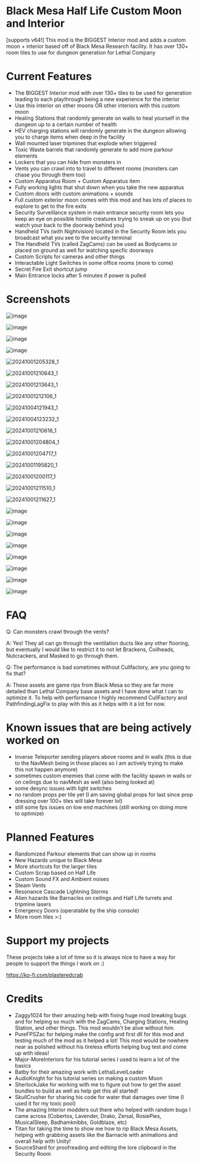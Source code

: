 # Black Mesa Half Life Custom Moon and Interior
[supports v64!] This mod is the BIGGEST Interior mod and adds a custom moon + interior based off of Black Mesa Research facility. It has over 130+ room tiles to use for dungeon generation for Lethal Company

# Current Features
- The BIGGEST Interior mod with over 130+ tiles to be used for generation leading to each playthrough being a new experience for the interior
- Use this interior on other moons OR other interiors with this custom moon
- Healing Stations that randomly generate on walls to heal yourself in the dungeon up to a certain number of health
- HEV charging stations will randomly generate in the dungeon allowing you to charge items when deep in the facility
- Wall mounted laser tripmines that explode when triggered
- Toxic Waste barrels that randomly generate to add more parkour elements
- Lockers that you can hide from monsters in
- Vents you can crawl into to travel to different rooms (monsters can chase you through them too)
- Custom Apparatus Room + Custom Apparatus item
- Fully working lights that shut down when you take the new apparatus
- Custom doors with custom animations + sounds
- Full custom exterior moon comes with this mod and has lots of places to explore to get to the fire exits
- Security Surveillance system in main entrance security room lets you keep an eye on possible hostile creatures trying to sneak up on you (but watch your back to the doorway behind you)
- Handheld TVs (with Nightvision) located in the Security Room lets you broadcast what you see to the security terminal
- The Handheld TVs (called ZagCams) can be used as Bodycams or placed on ground as well for watching specfic doorways
- Custom Scripts for cameras and other things
- Interactable Light Switches in some office rooms (more to come)
- Secret Fire Exit shortcut jump
- Main Entrance locks after 5 minutes if power is pulled

# Screenshots
![image](https://github.com/PlasteredCrab/BlackMesaLethalCompany/assets/49732785/1af956e4-228c-45d9-a7c8-efbd4a1d7274)

![image](https://github.com/PlasteredCrab/BlackMesaLethalCompany/assets/49732785/93fc6b79-3927-4c09-8a33-69691fdd2133)

![image](https://github.com/PlasteredCrab/BlackMesaLethalCompany/assets/49732785/da5932d2-54c2-40da-863f-b7d4206adeda)

![image](https://github.com/PlasteredCrab/BlackMesaLethalCompany/assets/49732785/10887f6f-41a3-4d15-bf86-e40978300a65)

![20241001205328_1](https://github.com/user-attachments/assets/e18ef5dc-b632-4623-8766-d2303e690ca3)

![20241001210643_1](https://github.com/user-attachments/assets/96847ed1-ac17-44bc-b37f-e25bff2a3b1d)

![20241001213643_1](https://github.com/user-attachments/assets/cd71b8ed-5ab9-430d-aab7-106e38f1bf63)

![20241001212106_1](https://github.com/user-attachments/assets/f063de28-d573-4d52-b485-89428fa57ad8)

![20241004121943_1](https://github.com/user-attachments/assets/f2deb42b-2688-47df-a5ee-e6fd8db3f765)

![20241004123232_1](https://github.com/user-attachments/assets/65af29ed-0043-44ff-bd41-23be67484586)

![20241001210616_1](https://github.com/user-attachments/assets/30b6ddb3-4c42-45f2-9add-8568e9077807)

![20241001204804_1](https://github.com/user-attachments/assets/6e89ab74-ecfd-477d-b356-4d8244257a08)

![20241001204717_1](https://github.com/user-attachments/assets/dd79a1a6-a452-4060-b978-e9a6c3d71487)

![20241001195820_1](https://github.com/user-attachments/assets/034588b1-28b0-4b5d-b95b-57cc44d44c5c)

![20241001200117_1](https://github.com/user-attachments/assets/5f5a94d7-5353-4cf0-a9d4-2444bf0c5176)

![20241001211510_1](https://github.com/user-attachments/assets/bf4eaef7-2743-46b8-913d-96828082a852)

![20241001211627_1](https://github.com/user-attachments/assets/79ac55d4-2078-4093-830b-3343bb8cd233)


![image](https://github.com/PlasteredCrab/BlackMesaLethalCompany/assets/49732785/e3f2c072-c9cb-40de-a7ba-71f45b4a8d62)

![image](https://github.com/PlasteredCrab/BlackMesaLethalCompany/assets/49732785/f7eb941b-7a9c-45de-9198-ddb2d3bd42ed)

![image](https://github.com/PlasteredCrab/BlackMesaLethalCompany/assets/49732785/b7686103-cfe5-49f3-ba9a-847a56f5369d)

![image](https://github.com/PlasteredCrab/BlackMesaLethalCompany/assets/49732785/c918f435-bde7-4d01-a0a7-a8d098ecbd9b)

![image](https://github.com/PlasteredCrab/BlackMesaLethalCompany/assets/49732785/996d7b4e-fcad-4c1d-8f06-528b377142bb)

![image](https://github.com/PlasteredCrab/BlackMesaLethalCompany/assets/49732785/a05d13ff-7c30-4995-a68d-1812d1050c98)

![image](https://github.com/PlasteredCrab/BlackMesaLethalCompany/assets/49732785/9ce10450-5acc-49b7-84a3-8556226e6032)

![image](https://github.com/PlasteredCrab/BlackMesaLethalCompany/assets/49732785/8ee8a817-54f9-4eb7-ad55-eec96136ed85)


# FAQ
Q: Can monsters crawl through the vents?

A: Yes! They all can go through the ventilation ducts like any other flooring, but eventually I would like to restrict it to not let Brackens, Coilheads, Nutcrackers, and Masked to go through them.

Q: The performance is bad sometimes without Cullfactory, are you going to fix that?

A: These assets are game rips from Black Mesa so they are far more detailed than Lethal Company base assets and I have done what I can to optimize it. To help with performance I highly recommend CullFactory and PathfindingLagFix to play with this as it helps with it a lot for now.

# Known issues that are being actively worked on
- Inverse Teleporter sending players above rooms and in walls (this is due to the NavMesh being in those places so I am actively trying to make this not happen anymore)
- sometimes custom enemies that come with the facility spawn in walls or on ceilings due to navMesh as well (also being looked at)
- some desync issues with light switches
- no random props per tile yet (I am saving global props for last since prop dressing over 100+ tiles will take forever lol)
- still some fps issues on low end machines (still working on doing more to optimize)


# Planned Features
- Randomized Parkour elements that can show up in rooms
- New Hazards unique to Black Mesa
- More shortcuts for the larger tiles
- Custom Scrap based on Half Life
- Custom Sound FX and Ambient noises
- Steam Vents
- Resonance Cascade Lightning Storms
- Alien hazards like Barnacles on ceilings and Half Life turrets and tripmine lasers
- Emergency Doors (operatable by the ship console)
- More room tiles >:)

# Support my projects
These projects take a lot of time so it is always nice to have a way for people to support the things I work on :)

https://ko-fi.com/plasteredcrab

# Credits
- Zaggy1024 for their amazing help with fixing huge mod breaking bugs and for helping so much with the ZagCams, Charging Stations, Healing Station, and other things. This mod wouldn't be alive without him.
- PureFPSZac for helping make the config and first dll for this mod and testing much of the mod as it helped a lot! This mod would be nowhere near as polished without his tireless efforts helping bug test and come up with ideas!
- Major-MoreInteriors for his tutorial series I used to learn a lot of the basics
- Batby for their amazing work with LethalLevelLoader
- AudioKnight for his tutorial series on making a custom Moon
- SherlockJake for working with me to figure out how to get the asset bundles to build as well as help get this all started!
- SkullCrusher for sharing his code for water that damages over time (I used it for my toxic pool)
- The amazing Interior modders out there who helped with random bugs I came across (Cobertos, Lavender, Drako, Zersal, RosiePies, MusicalSleep, Badhamknibbs, Goldblaze, etc)
- Titan for taking the time to show me how to rip Black Mesa Assets, helping with grabbing assets like the Barnacle with animations and overall help with Unity!
- SourceShard for proofreading and editing the lore clipboard in the Security Room

